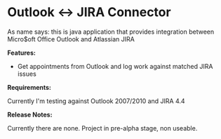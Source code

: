 Outlook <-> JIRA Connector
==========================

As name says: this is java application that provides integration between
Micro$oft Office Outlook and Atlassian JIRA

__Features:__

- Get appointments from Outlook and log work against matched JIRA issues

__Requirements:__

Currently I'm testing against Outlook 2007/2010 and JIRA 4.4

__Release Notes:__

Currently there are none. Project in pre-alpha stage, non useable.



